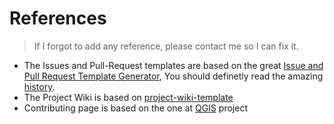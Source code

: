# References
> If I forgot to add any reference, please contact me so I can fix it.

- The Issues and Pull-Request templates are based on the great [Issue and Pull Request Template Generator](https://github.com/TalAter/open-source-templates), You should definetly read the amazing [history](https://www.talater.com/open-source-templates/#/).
- The Project Wiki is based on [project-wiki-template](https://github.com/shekhargulati/project-wiki-template)
- Contributing page is based on the one at [QGIS](https://github.com/qgis/QGIS) project

